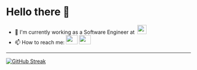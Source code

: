 # Hello there 👋

- 🔭 I'm currently working as a Software Engineer at &nbsp;<a href="https://entgra.io/" target="_blank"><img height="25" src="https://entgra.io/wp-content/uploads/2021/11/logo-150x43.png"></a>
- 📫 How to reach me: <a href="https://www.linkedin.com/in/navodzoysa/" target="_blank"><img height="25" width="32" src="https://cdn.jsdelivr.net/npm/simple-icons@v5/icons/linkedin.svg" /></a> <a href="mailto:navod.contact@gmail.com" target="_blank"><img height="25" width="32" src="https://cdn.jsdelivr.net/npm/simple-icons@v5/icons/gmail.svg" /></a>

---
<!-- [![Anurag's GitHub stats](https://github-readme-stats.vercel.app/api?username=navodzoysa&count_private=true&show_icons=true&theme=synthwave)](https://github.com/anuraghazra/github-readme-stats) -->
[![GitHub Streak](https://github-readme-streak-stats.herokuapp.com/?user=navodzoysa&theme=synthwave)](https://git.io/streak-stats)
<!-- [![Top Langs](https://github-readme-stats.vercel.app/api/top-langs/?username=navodzoysa&langs_count=10&layout=compact)](https://github.com/anuraghazra/github-readme-stats) -->
